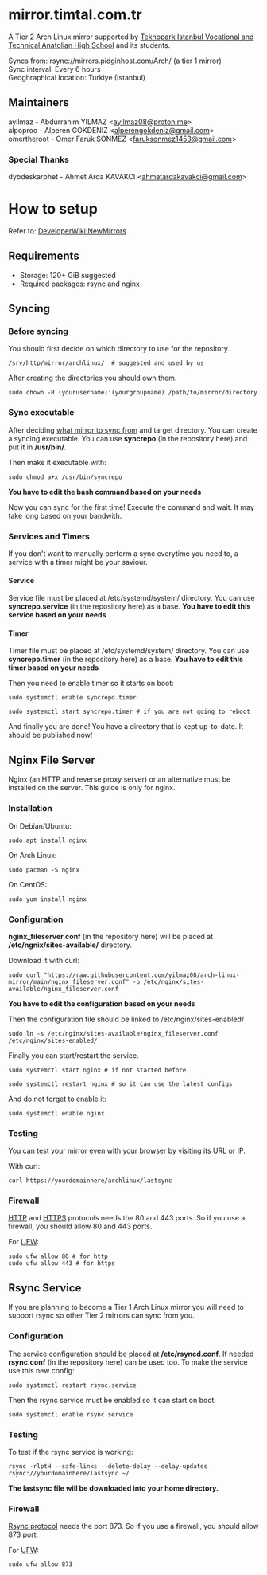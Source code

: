 # mirror.timtal.com.tr
A Tier 2 Arch Linux mirror supported by [Teknopark Istanbul Vocational and Technical Anatolian High School](https://teknoparkistanbul.meb.k12.tr/) and its students.

Syncs from: rsync://mirrors.pidginhost.com/Arch/ (a tier 1 mirror) \
Sync interval: Every 6 hours \
Geoghraphical location: Turkiye (Istanbul)

## Maintainers
ayilmaz - Abdurrahim YILMAZ \<ayilmaz08@proton.me\> \
alpoproo - Alperen GOKDENIZ \<alperengokdeniz@gmail.com\> \
omertheroot - Omer Faruk SONMEZ \<faruksonmez1453@gmail.com\>

### Special Thanks
dybdeskarphet - Ahmet Arda KAVAKCI \<ahmetardakavakci@gmail.com\>

# How to setup
Refer to: [DeveloperWiki:NewMirrors](https://wiki.archlinux.org/title/DeveloperWiki:NewMirrors)
## Requirements
- Storage: 120+ GiB suggested
- Required packages: rsync and nginx

## Syncing
### Before syncing
You should first decide on which directory to use for the repository.
```
/srv/http/mirror/archlinux/  # suggested and used by us
```
After creating the directories you should own them.
```
sudo chown -R (yourusername):(yourgroupname) /path/to/mirror/directory
```
### Sync executable
After deciding [what mirror to sync from](https://archlinux.org/mirrors/) and target directory. You can create a syncing executable. You can use **syncrepo** (in the repository here) and put it in **/usr/bin/**.

Then make it executable with:
```
sudo chmod a+x /usr/bin/syncrepo
```

**You have to edit the bash command based on your needs**

Now you can sync for the first time! Execute the command and wait. It may take long based on your bandwith.

### Services and Timers
If you don't want to manually perform a sync everytime you need to, a service with a timer might be your saviour.

#### Service
Service file must be placed at /etc/systemd/system/ directory. You can use **syncrepo.service** (in the repository here) as a base.
**You have to edit this service based on your needs**
#### Timer
Timer file must be placed at /etc/systemd/system/ directory. You can use **syncrepo.timer** (in the repository here) as a base.
**You have to edit this timer based on your needs**

Then you need to enable timer so it starts on boot:
```
sudo systemctl enable syncrepo.timer

sudo systemctl start syncrepo.timer # if you are not going to reboot
```

And finally you are done! You have a directory that is kept up-to-date. It should be published now!

## Nginx File Server
Nginx (an HTTP and reverse proxy server) or an alternative must be installed on the server. This guide is only for nginx.

### Installation
On Debian/Ubuntu:
```
sudo apt install nginx
```
On Arch Linux:
```
sudo pacman -S nginx
```
On CentOS:
```
sudo yum install nginx
```

### Configuration
**nginx_fileserver.conf** (in the repository here) will be placed at **/etc/ngnix/sites-available/** directory.

Download it with curl:
```
sudo curl "https://raw.githubusercontent.com/yilmaz08/arch-linux-mirror/main/nginx_fileserver.conf" -o /etc/nginx/sites-available/nginx_fileserver.conf
```
**You have to edit the configuration based on your needs**

Then the configuration file should be linked to /etc/nginx/sites-enabled/

```
sudo ln -s /etc/nginx/sites-available/nginx_fileserver.conf /etc/nginx/sites-enabled/
```

Finally you can start/restart the service.
```
sudo systemctl start nginx # if not started before

sudo systemctl restart nginx # so it can use the latest configs
```
And do not forget to enable it:
```
sudo systemctl enable nginx
```

### Testing
You can test your mirror even with your browser by visiting its URL or IP.

With curl:
```
curl https://yourdomainhere/archlinux/lastsync
```
### Firewall
[HTTP](https://en.wikipedia.org/wiki/HTTP) and [HTTPS](https://en.wikipedia.org/wiki/HTTPS) protocols needs the 80 and 443 ports. So if you use a firewall, you should allow 80 and 443 ports.

For [UFW](https://en.wikipedia.org/wiki/Uncomplicated_Firewall):
```
sudo ufw allow 80 # for http
sudo ufw allow 443 # for https
```

## Rsync Service
If you are planning to become a Tier 1 Arch Linux mirror you will need to support rsync so other Tier 2 mirrors can sync from you.

### Configuration
The service configuration should be placed at **/etc/rsyncd.conf**. If needed **rsync.conf** (in the repository here) can be used too. To make the service use this new config:
```
sudo systemctl restart rsync.service
```
Then the rsync service must be enabled so it can start on boot.
```
sudo systemctl enable rsync.service
```
### Testing
To test if the rsync service is working:
```
rsync -rlptH --safe-links --delete-delay --delay-updates rsync://yourdomainhere/lastsync ~/
```
**The lastsync file will be downloaded into your home directory.**
### Firewall
[Rsync protocol](https://en.wikipedia.org/wiki/Rsync) needs the port 873. So if you use a firewall, you should allow 873 port.

For [UFW](https://en.wikipedia.org/wiki/Uncomplicated_Firewall):
```
sudo ufw allow 873
```

